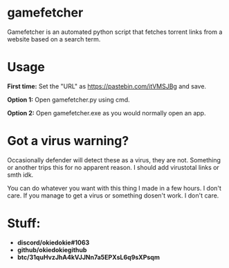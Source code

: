 # gamefetcher
Gamefetcher is an automated python script that fetches torrent links from a website based on a search term.



# Usage 

**First time:**
Set the "URL" as <https://pastebin.com/itVMSJBg> and save.

**Option 1:**
Open gamefetcher.py using cmd.

**Option 2:**
Open gamefetcher.exe as you would normally open an app.

# Got a virus warning?
Occasionally defender will detect these as a virus, they are not. Something or another trips this for no apparent reason. I should add virustotal links or smth idk.

You can do whatever you want with this thing I made in a few hours. I don't care. If you manage to get a virus or something dosen't work. I don't care.

# Stuff:
- **discord/okiedokie#1063**  
- **github/okiedokiegithub**  
- **btc/31quHvzJhA4kVJJNn7a5EPXsL6q9sXPsqm**  
  
  
